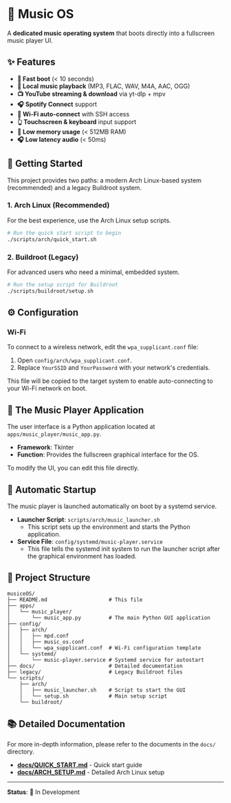 # 🎵 Music OS

A **dedicated music operating system** that boots directly into a fullscreen music player UI.

## ✨ Features

- **🚀 Fast boot** (< 10 seconds)
- **🎵 Local music playback** (MP3, FLAC, WAV, M4A, AAC, OGG)
- **📺 YouTube streaming & download** via yt-dlp + mpv
- **🎧 Spotify Connect** support
- **📶 Wi-Fi auto-connect** with SSH access
- **👆 Touchscreen & keyboard** input support
- **💾 Low memory usage** (< 512MB RAM)
- **🎧 Low latency audio** (< 50ms)

## 🚀 Getting Started

This project provides two paths: a modern Arch Linux-based system (recommended) and a legacy Buildroot system.

### 1. Arch Linux (Recommended)

For the best experience, use the Arch Linux setup scripts.

```bash
# Run the quick start script to begin
./scripts/arch/quick_start.sh
```

### 2. Buildroot (Legacy)

For advanced users who need a minimal, embedded system.

```bash
# Run the setup script for Buildroot
./scripts/buildroot/setup.sh
```

## ⚙️ Configuration

### Wi-Fi

To connect to a wireless network, edit the `wpa_supplicant.conf` file:

1.  Open `config/arch/wpa_supplicant.conf`.
2.  Replace `YourSSID` and `YourPassword` with your network's credentials.

This file will be copied to the target system to enable auto-connecting to your Wi-Fi network on boot.

## 🐍 The Music Player Application

The user interface is a Python application located at `apps/music_player/music_app.py`.

- **Framework**: Tkinter
- **Function**: Provides the fullscreen graphical interface for the OS.

To modify the UI, you can edit this file directly.

## 🚀 Automatic Startup

The music player is launched automatically on boot by a systemd service.

- **Launcher Script**: `scripts/arch/music_launcher.sh`
  - This script sets up the environment and starts the Python application.
- **Service File**: `config/systemd/music-player.service`
  - This file tells the systemd init system to run the launcher script after the graphical environment has loaded.

## 📁 Project Structure

```
musiceOS/
├── README.md                    # This file
├── apps/
│   └── music_player/
│       └── music_app.py         # The main Python GUI application
├── config/
│   ├── arch/
│   │   ├── mpd.conf
│   │   ├── music_os.conf
│   │   └── wpa_supplicant.conf  # Wi-Fi configuration template
│   └── systemd/
│       └── music-player.service # Systemd service for autostart
├── docs/                        # Detailed documentation
├── legacy/                      # Legacy Buildroot files
└── scripts/
    ├── arch/
    │   ├── music_launcher.sh    # Script to start the GUI
    │   └── setup.sh             # Main setup script
    └── buildroot/
```

## 📚 Detailed Documentation

For more in-depth information, please refer to the documents in the `docs/` directory.

- **[docs/QUICK_START.md](docs/QUICK_START.md)** - Quick start guide
- **[docs/ARCH_SETUP.md](docs/ARCH_SETUP.md)** - Detailed Arch Linux setup

---

**Status**: 🚀 In Development
